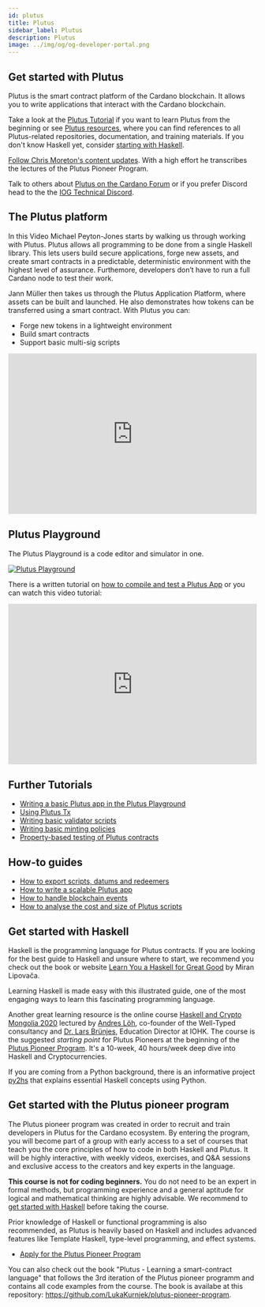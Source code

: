 ```yaml
---
id: plutus
title: Plutus
sidebar_label: Plutus
description: Plutus
image: ../img/og/og-developer-portal.png
--- 
```


## Get started with Plutus 
Plutus is the smart contract platform of the Cardano blockchain. It allows you to write applications that interact with the Cardano blockchain.

Take a look at the [Plutus Tutorial](https://plutus.readthedocs.io/en/latest/tutorials/) if you want to learn Plutus from the beginning or see [Plutus resources](https://docs.cardano.org/plutus/plutus-resources), where you can find references to all Plutus-related repositories, documentation, and training materials. If you don't know Haskell yet, consider [starting with Haskell](#get-started-with-haskell).

[Follow Chris Moreton's content updates](https://plutus-pioneer-program.readthedocs.io/en/latest/plutus_pioneer_program.html). With a high effort he transcribes the lectures of the Plutus Pioneer Program. 

Talk to others about [Plutus on the Cardano Forum](https://forum.cardano.org/c/developers/cardano-plutus/148) or if you prefer Discord 
head to the the [IOG Technical Discord](https://discord.com/invite/w6TwW9bGA6).

## The Plutus platform
In this Video Michael Peyton-Jones starts by walking us through working with Plutus. Plutus allows all programming to be done from a single Haskell library. This lets users build secure applications, forge new assets, and create smart contracts in a predictable, deterministic environment with the highest level of assurance. Furthemore, developers don’t have to run a full Cardano node to test their work. 

Jann Müller then takes us through the Plutus Application Platform, where assets can be built and launched. He also demonstrates how tokens can be transferred using a smart contract. With Plutus you can:

- Forge new tokens in a lightweight environment
- Build smart contracts
- Support basic multi-sig scripts

<iframe width="100%" height="325" src="https://www.youtube.com/embed/usMPt8KpBeI" frameborder="0" allow="accelerometer; autoplay; clipboard-write; encrypted-media; gyroscope; picture-in-picture fullscreen"></iframe>

## Plutus Playground
The Plutus Playground is a code editor and simulator in one.

[![Plutus Playground](../../static/img/get-started/smart-contracts/plutus-playground.jpg)](https://playground.plutus.iohkdev.io)

There is a written tutorial on [how to compile and test a Plutus App](https://plutus-apps.readthedocs.io/en/latest/plutus/tutorials/plutus-playground.html) or you can watch this video tutorial:   
<iframe width="100%" height="325" src="https://www.youtube.com/embed/DhRS-JvoCw8" frameborder="0" allow="accelerometer; autoplay; clipboard-write; encrypted-media; gyroscope; picture-in-picture fullscreen"></iframe>

## Further Tutorials
- [Writing a basic Plutus app in the Plutus Playground](https://plutus-apps.readthedocs.io/en/latest/plutus/tutorials/basic-apps.html)
- [Using Plutus Tx](https://plutus-apps.readthedocs.io/en/latest/plutus/tutorials/plutus-tx.html)
- [Writing basic validator scripts](https://plutus-apps.readthedocs.io/en/latest/plutus/tutorials/basic-validators.html)
- [Writing basic minting policies](https://plutus-apps.readthedocs.io/en/latest/plutus/tutorials/basic-minting-policies.html)
- [Property-based testing of Plutus contracts](https://plutus-apps.readthedocs.io/en/latest/plutus/tutorials/contract-testing.html)

## How-to guides
- [How to export scripts, datums and redeemers](https://plutus.readthedocs.io/en/latest/howtos/exporting-a-script.html)
- [How to write a scalable Plutus app](https://plutus-apps.readthedocs.io/en/latest/plutus/howtos/writing-a-scalable-app.html)
- [How to handle blockchain events](https://plutus-apps.readthedocs.io/en/latest/plutus/howtos/handling-blockchain-events.html)
- [How to analyse the cost and size of Plutus scripts](https://plutus-apps.readthedocs.io/en/latest/plutus/howtos/analysing-scripts.html)

## Get started with Haskell
Haskell is the programming language for Plutus contracts. If you are looking for the best guide to Haskell and unsure where to start, we recommend you check out the book or website [Learn You a Haskell for Great Good](http://learnyouahaskell.com/introduction) by Miran Lipovača. 

Learning Haskell is made easy with this illustrated guide, one of the most engaging ways to learn this fascinating programming language.

Another great learning resource is the online course [Haskell and Crypto Mongolia 2020](https://www.youtube.com/watch?v=ctfZ6DwFiPg&list=PLJ3w5xyG4JWmBVIigNBytJhvSSfZZzfTm&index=4) lectured by [Andres Löh](https://kosmikus.org/), co-founder of the Well-Typed consultancy and [Dr. Lars Brünjes](https://iohk.io/en/team/lars-brunjes), Education Director at IOHK. The course is the suggested *starting point* for Plutus Pioneers at the beginning of the [Plutus Pioneer Program](#get-started-with-the-plutus-pioneer-program). It's a 10-week, 40 hours/week deep dive into Haskell and Cryptocurrencies.

If you are coming from a Python background, there is an informative project [py2hs](https://github.com/cffls/py2hs) that explains essential Haskell concepts using Python.

## Get started with the Plutus pioneer program
The Plutus pioneer program was created in order to recruit and train developers in Plutus for the Cardano ecosystem. By entering the program, you will become part of a group with early access to a set of courses that teach you the core principles of how to code in both Haskell and Plutus. It will be highly interactive, with weekly videos, exercises, and Q&A sessions and exclusive access to the creators and key experts in the language. 

**This course is not for coding beginners.** You do not need to be an expert in formal methods, but programming experience and a general aptitude for logical and mathematical thinking are highly advisable. We recommend to [get started with Haskell](#get-started-with-haskell) before taking the course.

Prior knowledge of Haskell or functional programming is also recommended, as Plutus is heavily based on Haskell and includes advanced features like Template Haskell, type-level programming, and effect systems.
- [Apply for the Plutus Pioneer Program](https://testnets.cardano.org/en/plutus-pioneer-program/)

You can also check out the book "Plutus - Learning a smart-contract language" that follows the 3rd iteration of the Plutus pioneer programm and contains all code examples from the course. The book is availabe at this repository: https://github.com/LukaKurnjek/plutus-pioneer-program.
